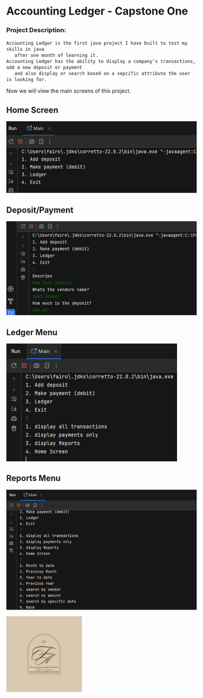# Accounting Ledger - Capstone One
### Project Description:
    Accounting Ledger is the first java project I have built to test my skills in java
       after one month of learning it. 
    Accounting Ledger has the ability to display a company's transactions, add a new deposit or payment
       and also display or search based on a sepcific attribute the user is looking for.
Now we will view the main screens of this project.

## Home Screen
![Main Menu Screen](images/MainMenuScreen.png)

## Deposit/Payment 
![Deposit/Payment](images/DepositScreen.png)

## Ledger Menu
![Ledger Menu](images/LedgerMenu.png)

## Reports Menu
![Reports Menu](images/ReportsScreen.png)

<img src="images/Logo.png" width =200px height=200px align="middle">

